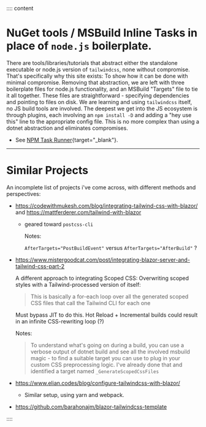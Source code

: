 :::: content

# NuGet tools / MSBuild Inline Tasks in place of `node.js` boilerplate.


There are tools/libraries/tutorials that abstract either the standalone executable or node.js version of `tailwindcss`, none without compromise.  That's specifically why this site exists: To show how it can be done with minimal compromise.  Removing that abstraction, we are left with three boilerplate files for node.js functionality, and an MSBuild "Targets" file to tie it all together.  These files are straightforward - specifying dependencies and pointing to files on disk.  We are learning and using `tailwindcss` itself, no JS build tools are involved.  The deepest we get into the JS ecosystem is through plugins, each involving an `npm install -D` and adding a "hey use this" line to the appropriate config file.  This is no more complex than using a dotnet abstraction and eliminates compromises.

- See [NPM Task Runner](https://marketplace.visualstudio.com/items?itemName=MadsKristensen.NpmTaskRunner64){target="_blank"}. 
  
---

# Similar Projects

An incomplete list of projects i've come across, with different methods and perspectives:

- https://codewithmukesh.com/blog/integrating-tailwind-css-with-blazor/ and https://mattferderer.com/tailwind-with-blazor

  - geared toward `postcss-cli`

    Notes:

    `AfterTargets="PostBuildEvent"` versus `AfterTargets="AfterBuild"` ?

- https://www.mistergoodcat.com/post/integrating-blazor-server-and-tailwind-css-part-2

  A different approach to integrating Scoped CSS: Overwriting scoped styles with a Tailwind-processed version of itself:

  > This is basically a for-each loop over all the generated scoped CSS files that call the Tailwind CLI for each one

  Must bypass JIT to do this. Hot Reload + Incremental builds could result in an infinite CSS-rewriting loop (?)

  Notes:

  > To understand what's going on during a build, you can use a verbose output of dotnet build and see all the involved msbuild magic - to find a suitable target you can use to plug in your custom CSS preprocessing logic. I've already done that and identified a target named `_GenerateScopedCssFiles`

- https://www.elian.codes/blog/configure-tailwindcss-with-blazor/

  - Similar setup, using yarn and webpack.

- https://github.com/barahonajm/blazor-tailwindcss-template

::::

